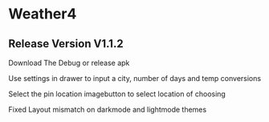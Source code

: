# Weather4

## Release Version V1.1.2

Download The Debug or release apk

Use settings in drawer to input a city, number of days and temp conversions

Select the pin location imagebutton to select location of choosing

Fixed Layout mismatch on darkmode and lightmode themes
